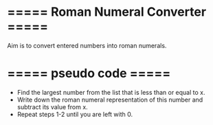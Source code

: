 # ===== Roman Numeral Converter ===== #
Aim is to convert entered numbers into roman numerals.
# ===== pseudo code ===== #
- Find the largest number from the list that is less than or equal to x.
- Write down the roman numeral representation of this number and subtract its value from x.
- Repeat steps 1-2 until you are left with 0.
